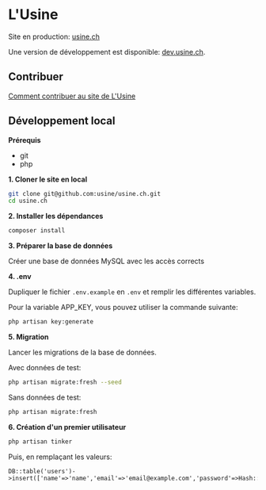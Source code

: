 # L'Usine

Site en production: [usine.ch](https://usine.ch)

Une version de développement est disponible: [dev.usine.ch](https://dev.usine.ch).

## Contribuer

[Comment contribuer au site de L'Usine](https://dev.usine.ch/contribuer)

## Développement local

**Prérequis**
- git
- php

**1. Cloner le site en local**

```sh
git clone git@github.com:usine/usine.ch.git
cd usine.ch
```

**2. Installer les dépendances**

```sh
composer install
```

**3. Préparer la base de données**

Créer une base de données MySQL avec les accès corrects

**4. .env**

Dupliquer le fichier `.env.example` en `.env` et remplir les différentes variables.

Pour la variable APP_KEY, vous pouvez utiliser la commande suivante:
```sh
php artisan key:generate
```

**5. Migration**

Lancer les migrations de la base de données.

Avec données de test:
```sh
php artisan migrate:fresh --seed
```

Sans données de test:
```sh
php artisan migrate:fresh
```

**6. Création d'un premier utilisateur**

```sh
php artisan tinker
```

Puis, en remplaçant les valeurs:
```
DB::table('users')->insert(['name'=>'name','email'=>'email@example.com','password'=>Hash::make('password')])
```

